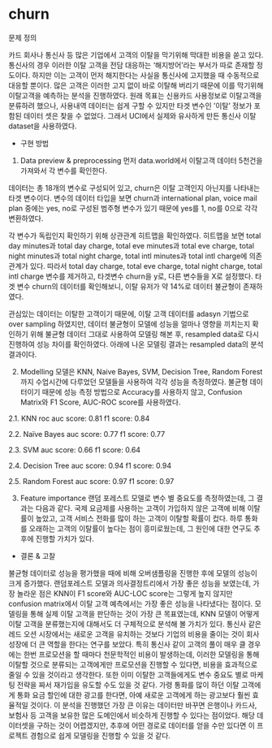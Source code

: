 # churn

문제 정의

카드 회사나 통신사 등 많은 기업에서 고객의 이탈을 막기위해 막대한 비용을 쏟고 있다. 통신사의 경우 이러한 이탈 고객을 전담 대응하는 ‘해지방어’라는 부서가 따로 존재할 정도이다. 하지만 이는 고객이 먼저 해지한다는 사실을 통신사에 고지했을 때 수동적으로 대응할 뿐이다. 많은 고객은 이러한 고지 없이 바로 이탈해 버리기 때문에 이를 막기위해 이탈고객을 예측하는 분석을 진행하였다. 
원래 목표는 신용카드 사용정보로 이탈고객을 분류하려 했으나, 사용내역 데이터는 쉽게 구할 수 있지만 타겟 변수인 ’이탈’ 정보가 포함된 데이터 셋은 찾을 수 없었다. 그래서 UCI에서 실제와 유사하게 만든 통신사 이탈 dataset을 사용하였다. 

- 구현 방법
1.	Data preview & preprocessing
먼저 data.world에서 이탈고객 데이터 5천건을 가져와서 각 변수를 확인한다. 

데이터는 총 18개의 변수로 구성되어 있고, churn은 이탈 고객인지 아닌지를 나타내는 타겟 변수이다. 변수의 데이터 타입을 보면 churn과 international plan, voice mail plan 중에는 yes, no로 구성된 범주형 변수가 있기 때문에 yes를 1, no를 0으로 각각 변환하였다.
 
 각 변수가 독립인지 확인하기 위해 상관관계 히트맵을 확인하였다. 히트맵을 보면 total day minutes과 total day charge, total eve minutes과 total eve charge, total night minutes과 total night charge, total intl minutes과 total intl charge에 의존관계가 있다. 
따라서 total day charge, total eve charge, total night charge, total intl charge 변수를 제거하고, 타겟변수 churn을 y로, 다른 변수들을 X로 설정했다.
타겟 변수 churn의 데이터를 확인해보니, 이탈 유저가 약 14%로 데이터 불균형이 존재하였다.
 
관심있는 데이터는 이탈한 고객이기 때문에, 이탈 고객 데이터를 adasyn 기법으로 over sampling 하였지만, 데이터 불균형이 모델에 성능을 얼마나 영향을 끼치는지 확인하기 위해 불균형 데이터 그대로 사용하여 모델링 해본 후, resampled data로 다시 진행하여 성능 차이를 확인하였다. 아래에 나온 모델링 결과는 resampled data의 분석 결과이다. 

2.	Modelling
모델은 KNN, Naive Bayes, SVM, Decision Tree, Random Forest까지 수업시간에 다루었던 모델들을 사용하여 각각 성능을 측정하였다. 불균형 데이터이기 때문에 성능 측정 방법으로 Accuracy를 사용하지 않고, Confusion Matrix와 F1 Score, AUC-ROC score를 사용하였다.

2.1.	KNN 
roc auc score: 0.81
f1 score: 0.84

2.2.	Naïve Bayes
auc score: 0.77
f1 score: 0.77

2.3.	SVM
auc score: 0.66
f1 score: 0.64

2.4.	Decision Tree
auc score: 0.94
f1 score: 0.94

2.5.	Random Forest
auc score: 0.97
f1 score: 0.97

3.	Feature importance
랜덤 포레스트 모델로 변수 별 중요도를 측정하였는데, 그 결과는 다음과 같다.
국제 요금제를 사용하는 고객이 가입하지 않은 고객에 비해 이탈률이 높았고, 고객 서비스 전화를 많이 하는 고객이 이탈할 확률이 컸다. 하루 통화를 오래하는 고객의 이탈률이 높다는 점이 흥미로웠는데, 그 원인에 대한 연구도 추후에 진행할 가치가 있다.
 
- 결론 & 고찰 

불균형 데이터로 성능을 평가했을 때에 비해 오버샘플링을 진행한 후에 모델의 성능이 크게 증가했다. 랜덤포레스트 모델과 의사결정트리에서 가장 좋은 성능을 보였는데, 가장 놀라운 점은 KNN이 F1 score와 AUC-LOC score는 그렇게 높지 않지만 confusion matrix에서 이탈 고객 예측에서는 가장 좋은 성능을 나타냈다는 점이다. 모델링을 통해 실제 이탈 고객을 판단하는 것이 가장 큰 목표였는데, KNN 모델이 어떻게 이탈 고객을 분류했는지에 대해서도 더 구체적으로 분석해 볼 가치가 있다.
통신사 같은 레드 오션 시장에서는 새로운 고객을 유치하는 것보다 기업의 비용을 줄이는 것이 회사 성장에 더 큰 역할을 한다는 연구를 보았다. 특히 통신사 같이 고객의 풀이 매우 클 경우에는 한번 프로모션을 할 때마다 천문학적인 비용이 발생하는데, 이러한 모델링을 통해 이탈할 것으로 분류되는 고객에게만 프로모션을 진행할 수 있다면, 비용을 효과적으로 줄일 수 있을 것이라고 생각한다. 
또한 이미 이탈한 고객들에게도 변수 중요도 별로 마케팅 전략을 짜서 재가입을 유도할 수도 있을 것 같다. 가령 통화를 많이 하던 이탈 고객에게 통화 요금 할인에 대한 광고를 한다면, 아예 새로운 고객에게 하는 광고보다 훨씬 효율적일 것이다.
이 분석을 진행했던 가장 큰 이유는 데이터만 바꾸면 은행이나 카드사, 보험사 등 고객을 보유한 많은 도메인에서 비슷하게 진행할 수 있다는 점이었다. 해당 데이터셋을 구하는 것이 어렵겠지만, 추후에 어떤 경로로 데이터를 얻을 수만 있다면 이 프로젝트 경험으로 쉽게 모델링을 진행할 수 있을 것 같다. 
